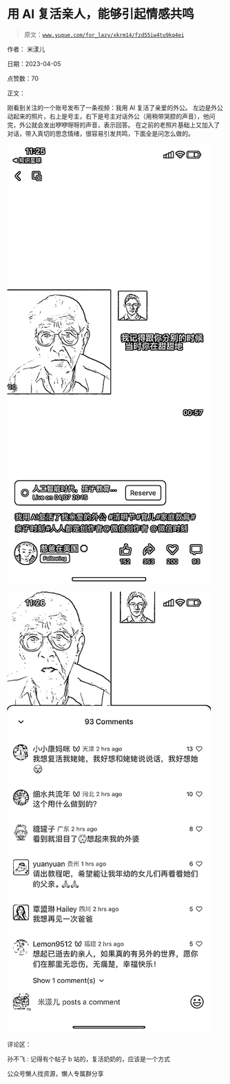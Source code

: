 # 用 AI 复活亲人，能够引起情感共鸣

> 原文：[`www.yuque.com/for_lazy/xkrm14/fzd55iw4tu9kq4ei`](https://www.yuque.com/for_lazy/xkrm14/fzd55iw4tu9kq4ei)

作者： 米漾儿

日期：2023-04-05

点赞数：70

正文：

刚看到关注的一个账号发布了一条视频：我用 AI 复活了亲爱的外公。 左边是外公动起来的照片，右上是号主，右下是号主对话外公（用稍带哭腔的声音），他问完，外公就会发出咿咿呀呀的声音，表示回答。 在之前的老照片基础上又加入了对话，带入真切的思念情绪，很容易引发共鸣，下面全是问怎么做的。

![](img/01179680a361113165d9e543d0eebb60.png)

![](img/0adb4fd02a430d25dc01c58868f84b75.png)

评论区：

孙不飞 : 记得有个帖子 b 站的，复活奶奶的，应该是一个方式

公众号懒人找资源，懒人专属群分享

